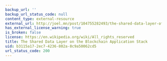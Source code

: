 ```yaml
---
backup_url: ''
backup_url_status_code: null
content_type: external-resource
external_url: http://joel.mn/post/104755282493/the-shared-data-layer-of-the-blockchain
has_external_license_warning: true
is_broken: false
license: https://en.wikipedia.org/wiki/All_rights_reserved
title: The Shared Data Layer on the Blockchain Application Stack
uid: b3115a17-2ec7-4236-802a-8c9a50062cd5
url_status_code: 200
---
```

